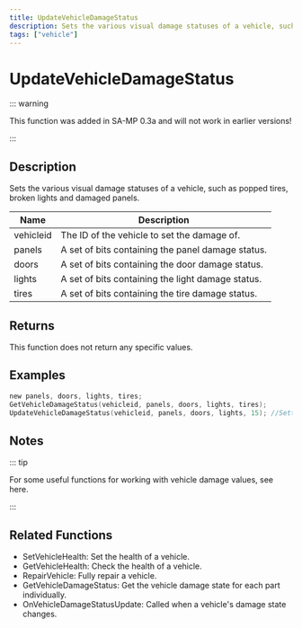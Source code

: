 ```yaml
---
title: UpdateVehicleDamageStatus
description: Sets the various visual damage statuses of a vehicle, such as popped tires, broken lights and damaged panels.
tags: ["vehicle"]
---
```


# UpdateVehicleDamageStatus

<TagLinks />

::: warning

This function was added in SA-MP 0.3a and will not work in earlier versions!

:::

## Description

Sets the various visual damage statuses of a vehicle, such as popped tires, broken lights and damaged panels.

| Name      | Description                                       |
| --------- | ------------------------------------------------- |
| vehicleid | The ID of the vehicle to set the damage of.       |
| panels    | A set of bits containing the panel damage status. |
| doors     | A set of bits containing the door damage status.  |
| lights    | A set of bits containing the light damage status. |
| tires     | A set of bits containing the tire damage status.  |

## Returns

This function does not return any specific values.

## Examples

```c
new panels, doors, lights, tires;
GetVehicleDamageStatus(vehicleid, panels, doors, lights, tires);
UpdateVehicleDamageStatus(vehicleid, panels, doors, lights, 15); //Setting tires to 15 will pop them all
```

## Notes

::: tip

For some useful functions for working with vehicle damage values, see here.

:::

## Related Functions

- SetVehicleHealth: Set the health of a vehicle.
- GetVehicleHealth: Check the health of a vehicle.
- RepairVehicle: Fully repair a vehicle.
- GetVehicleDamageStatus: Get the vehicle damage state for each part individually.
- OnVehicleDamageStatusUpdate: Called when a vehicle's damage state changes.
